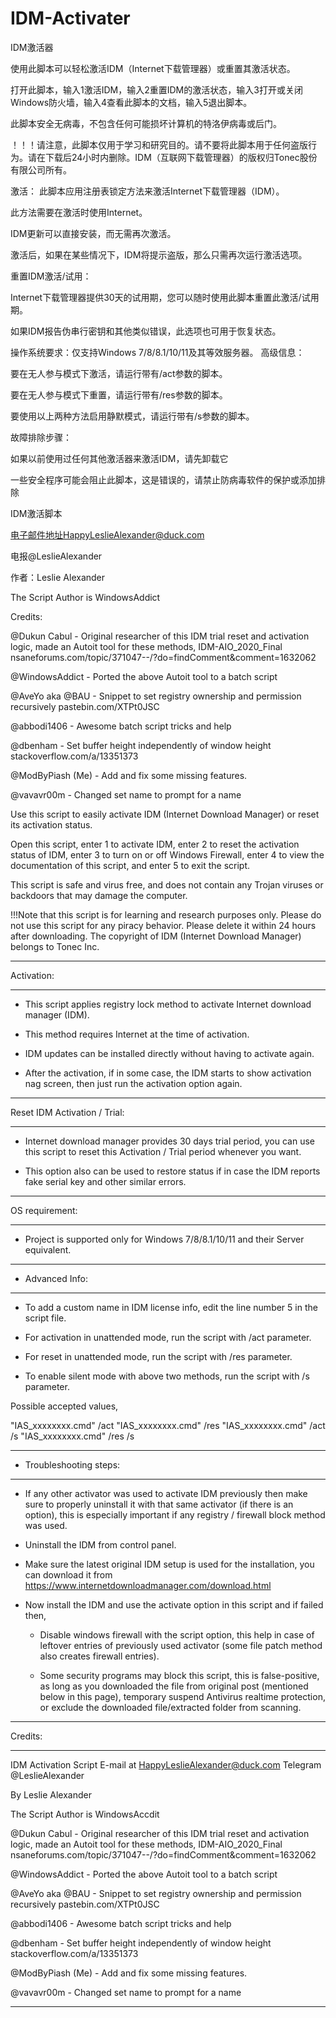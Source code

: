 # IDM-Activater
IDM激活器
   
使用此脚本可以轻松激活IDM（Internet下载管理器）或重置其激活状态。
   
打开此脚本，输入1激活IDM，输入2重置IDM的激活状态，输入3打开或关闭Windows防火墙，输入4查看此脚本的文档，输入5退出脚本。
   
此脚本安全无病毒，不包含任何可能损坏计算机的特洛伊病毒或后门。
   
！！！请注意，此脚本仅用于学习和研究目的。请不要将此脚本用于任何盗版行为。请在下载后24小时内删除。IDM（互联网下载管理器）的版权归Tonec股份有限公司所有。
   
激活：
此脚本应用注册表锁定方法来激活Internet下载管理器（IDM）。
   
此方法需要在激活时使用Internet。
   
IDM更新可以直接安装，而无需再次激活。
   
激活后，如果在某些情况下，IDM将提示盗版，那么只需再次运行激活选项。
   
重置IDM激活/试用：
   
Internet下载管理器提供30天的试用期，您可以随时使用此脚本重置此激活/试用期。
   
如果IDM报告伪串行密钥和其他类似错误，此选项也可用于恢复状态。
   
操作系统要求：仅支持Windows 7/8/8.1/10/11及其等效服务器。
高级信息：
   
要在无人参与模式下激活，请运行带有/act参数的脚本。
   
要在无人参与模式下重置，请运行带有/res参数的脚本。
   
要使用以上两种方法启用静默模式，请运行带有/s参数的脚本。
   
故障排除步骤：
   
如果以前使用过任何其他激活器来激活IDM，请先卸载它
   
一些安全程序可能会阻止此脚本，这是错误的，请禁止防病毒软件的保护或添加排除
   
IDM激活脚本
   
电子邮件地址HappyLeslieAlexander@duck.com
   
电报@LeslieAlexander
   
作者：Leslie Alexander  

The Script Author is WindowsAddict

Credits:

@Dukun Cabul - Original researcher of this IDM trial reset and activation logic, made an Autoit tool for these methods, IDM-AIO_2020_Final nsaneforums.com/topic/371047--/?do=findComment&comment=1632062

@WindowsAddict - Ported the above Autoit tool to a batch script

@AveYo aka @BAU - Snippet to set registry ownership and permission recursively pastebin.com/XTPt0JSC

@abbodi1406 - Awesome batch script tricks and help

@dbenham - Set buffer height independently of window height stackoverflow.com/a/13351373

@ModByPiash (Me) - Add and fix some missing features.

@vavavr00m - Changed set name to prompt for a name

   
Use this script to easily activate IDM (Internet Download Manager) or reset its activation status.

Open this script, enter 1 to activate IDM, enter 2 to reset the activation status of IDM, enter 3 to turn on or off Windows Firewall, enter 4 to view the documentation of this script, and enter 5 to exit the script.

This script is safe and virus free, and does not contain any Trojan viruses or backdoors that may damage the computer.

!!!Note that this script is for learning and research purposes only. Please do not use this script for any piracy behavior. Please delete it within 24 hours after downloading. The copyright of IDM (Internet Download Manager) belongs to Tonec Inc.

_________________________________

   Activation:
_________________________________

 - This script applies registry lock method to activate Internet download manager (IDM).

 - This method requires Internet at the time of activation.

 - IDM updates can be installed directly without having to activate again.

 - After the activation, if in some case, the IDM starts to show activation nag screen, 
   then just run the activation option again.

_________________________________

   Reset IDM Activation / Trial:
_________________________________

 - Internet download manager provides 30 days trial period, you can use this script to 
   reset this Activation / Trial period whenever you want.
 
 - This option also can be used to restore status if in case the IDM reports fake serial
   key and other similar errors.

_________________________________

   OS requirement:
_________________________________

 - Project is supported only for Windows 7/8/8.1/10/11 and their Server equivalent.

_________________________________

 - Advanced Info:
_________________________________

   - To add a custom name in IDM license info, edit the line number 5 in the script file.

   - For activation in unattended mode, run the script with /act parameter.
   - For reset in unattended mode, run the script with /res parameter.
   - To enable silent mode with above two methods, run the script with /s parameter.

Possible accepted values,

"IAS_xxxxxxxx.cmd" /act
"IAS_xxxxxxxx.cmd" /res
"IAS_xxxxxxxx.cmd" /act /s
"IAS_xxxxxxxx.cmd" /res /s

_________________________________

 - Troubleshooting steps:
_________________________________

   - If any other activator was used to activate IDM previously then make sure to properly
     uninstall it with that same activator (if there is an option), this is especially important
     if any registry / firewall block method was used.

   - Uninstall the IDM from control panel.

   - Make sure the latest original IDM setup is used for the installation,
     you can download it from https://www.internetdownloadmanager.com/download.html

   - Now install the IDM and use the activate option in this script and if failed then,

     - Disable windows firewall with the script option, this help in case of leftover entries of
       previously used activator (some file patch method also creates firewall entries).

     - Some security programs may block this script, this is false-positive, as long as you 
       downloaded the file from original post (mentioned below in this page), temporary suspend
       Antivirus realtime protection, or exclude the downloaded file/extracted folder from scanning.


____________________________________________________________________________________________________

   Credits:
____________________________________________________________________________________________________

   IDM Activation Script
   E-mail at HappyLeslieAlexander@duck.com
   Telegram @LeslieAlexander
   
   By Leslie Alexander

   The Script Author is WindowsAccdit

@Dukun Cabul - Original researcher of this IDM trial reset and activation logic, made an Autoit tool for these methods, IDM-AIO_2020_Final nsaneforums.com/topic/371047--/?do=findComment&comment=1632062

@WindowsAddict - Ported the above Autoit tool to a batch script

@AveYo aka @BAU - Snippet to set registry ownership and permission recursively pastebin.com/XTPt0JSC

@abbodi1406 - Awesome batch script tricks and help

@dbenham - Set buffer height independently of window height stackoverflow.com/a/13351373

@ModByPiash (Me) - Add and fix some missing features.

@vavavr00m - Changed set name to prompt for a name


____________________________________________________________________________________________________
